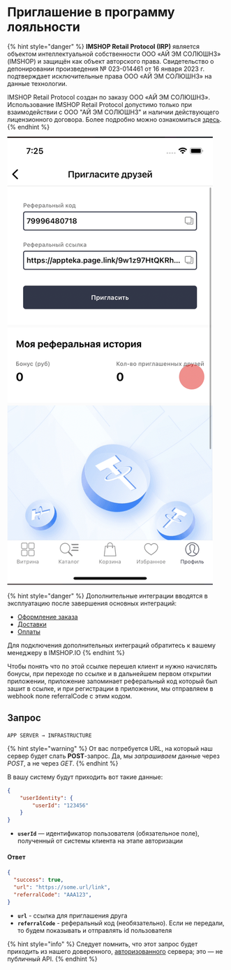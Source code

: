 # Приглашение в программу лояльности

{% hint style="danger" %}
**IMSHOP Retail Protocol (IRP)** является объектом интеллектуальной собственности ООО «АЙ ЭМ СОЛЮШНЗ» (IMSHOP) и защищён как объект авторского права. Свидетельство о депонировании произведения № 023-014461 от 16 января 2023 г. подтверждает исключительные права ООО «АЙ ЭМ СОЛЮШНЗ» на данные технологии.

IMSHOP Retail Protocol создан по заказу ООО «АЙ ЭМ СОЛЮШНЗ». Использование IMSHOP Retail Protocol допустимо только при взаимодействии с ООО "АЙ ЭМ СОЛЮШНЗ" и наличии действующего лицензионного договора. Более подробно можно ознакомиться [здесь](../../api-license.md).
{% endhint %}

![](<../../.gitbook/assets/Screenshot 2022-10-14 at 12.22.14.png>)

{% hint style="danger" %}
Дополнительные интеграции вводятся в эксплуатацию после завершения основных интеграций:

* [Оформление заказа](../../osnovnye-integracii/oformlenie-zakaza.md)
* [Доставки](../../osnovnye-integracii/dostavki.md)
* [Оплаты](../../osnovnye-integracii/oplaty.md)

Для подключения дополнительных интеграций обратитесь к вашему менеджеру в IMSHOP.IO
{% endhint %}

Чтобы понять что по этой ссылке перешел клиент и нужно начислять бонусы, при переходе по ссылке и в дальнейшем первом открытии приложении, приложение запоминает реферальный код который был зашит в ссылке, и при регистрации в приложении, мы отправляем в webhook поле referralCode с этим кодом.

## Запрос

`APP SERVER → INFRASTRUCTURE`

{% hint style="warning" %}
От вас потребуется URL, на который наш сервер будет слать **POST**-запрос. Да, мы _запрашиваем_ данные через _POST_, а не через _GET_.
{% endhint %}

В вашу систему будут приходить вот такие данные:

```json
{
    "userIdentity": {
        "userId": "123456"
    }
}
```

* **`userId`** — идентификатор пользователя (обязательное поле), полученный от системы клиента на этапе авторизации

#### Ответ

```json
{
  "success": true,
  "url": "https://some.url/link",
  "referralCode": "AAA123",
}
```

* **`url`**  - ссылка для приглашения друга&#x20;
* **`referralCode`** - реферальный код (необязательно). Если не передали, то будем показывать и отправлять id пользователя

{% hint style="info" %}
Следует помнить, что этот запрос будет приходить из нашего доверенного, [авторизованного](broken-reference) сервера; это — не публичный API.
{% endhint %}
